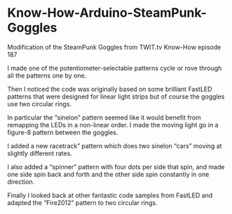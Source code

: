 # Know-How-Arduino-SteamPunk-Goggles
Modification of the SteamPunk Goggles from TWIT.tv Know-How episode 187

I made one of the potentiometer-selectable patterns cycle or rove through all the patterns one by one.

Then I noticed the code was originally based on some brilliant FastLED patterns that were designed for linear light strips but of course the goggles use two circular rings.

In particular the “sinelon” pattern seemed like it would benefit from remapping the LEDs in a non-linear order. I made the moving light go in a figure-8 pattern between the goggles.

I added a new racetrack” pattern which does two sinelon “cars” moving at slightly different rates.

I also added a “spinner” pattern with four dots per side that spin, and made one side spin back and forth and the other side spin constantly in one direction.

Finally I looked back at other fantastic code samples from FastLED and adapted the “Fire2012” pattern to two circular rings.
